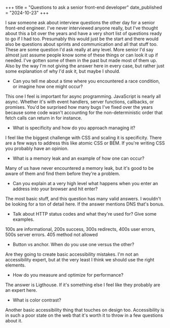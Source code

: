 +++
title = "Questions to ask a senior front-end developer"
date_published = "2024-10-23"
+++

I saw someone ask about interview questions the other day for a senior front-end engineer. I've never interviewed anyone really, but I've thought about this a bit over the years and have a very short list of questions ready to go if I had too. Presumably this would just be the start and there would also be questions about sprints and communication and all that stuff too. These are some question I'd ask really at any level. More senior I'd say almost just assume people know some of these things or can look it up if needed. I've gotten some of them in the past but made most of them up. Also by the way I'm not giving the answer here in every case, but rather just some explanation of why I'd ask it, but maybe I should.

- Can you tell me about a time where you encountered a race condition, or imagine how one might occur?

This one I feel is important for async programming. JavaScript is nearly all async. Whether it's with event handlers, server functions, callbacks, or promises. You'd be surprised how many bugs I've fixed over the years because some code wasn't accounting for the non-deterministic order that fetch calls can return in for instance.

- What is specificity and how do you approach managing it?

I feel like the biggest challenge with CSS and scaling it is specificity. There are a few ways to address this like atomic CSS or BEM. If you're writing CSS you probably have an opinion.

- What is a memory leak and an example of how one can occur?

Many of us have never encountered a memory leak, but it's good to be aware of them and find them before they're a problem.

- Can you explain at a very high level what happens when you enter an address into your browser and hit enter?

The most basic stuff, and this question has many valid answers. I wouldn't be looking for a ton of detail here. If the answer mentions DNS that's bonus.

- Talk about HTTP status codes and what they're used for? Give some examples.

100s are informational, 200s success, 300s redirects, 400s user errors, 500s server errors. 405 method not allowed

- Button vs anchor. When do you use one versus the other?

Are they going to create basic accessibility mistakes. I'm not an accessibility expert, but at the very least I think we should use the right elements.

- How do you measure and optimize for performance?

The answer is Ligthouse. If it's something else I feel like they probably are an expert here.

- What is color contrast?

Another basic accessibility thing that touches on design too. Accessibility is in such a poor state on the web that it's worth it to throw in a few questions about it.
